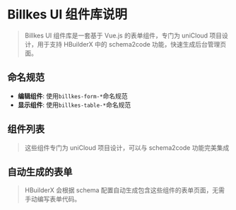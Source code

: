 # Billkes UI 组件库说明

> Billkes UI 组件库是一套基于 Vue.js 的表单组件，专门为 uniCloud 项目设计，用于支持 HBuilderX 中的 schema2code 功能，快速生成后台管理页面。

## 命名规范
- **编辑组件**: 使用`billkes-form-*`命名规范
- **显示组件**: 使用`billkes-table-*`命名规范

## 组件列表

> 这些组件专门为 uniCloud 项目设计，可以与 schema2code 功能完美集成

## 自动生成的表单

> HBuilderX 会根据 schema 配置自动生成包含这些组件的表单页面，无需手动编写表单代码。



